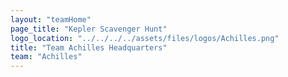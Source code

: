 ```yaml
---
layout: "teamHome"
page_title: "Kepler Scavenger Hunt"
logo_location: "../../../../assets/files/logos/Achilles.png"
title: "Team Achilles Headquarters"
team: "Achilles" 
---
```


